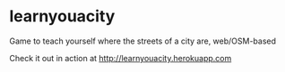 learnyouacity
=============

Game to teach yourself where the streets of a city are, web/OSM-based

Check it out in action at http://learnyouacity.herokuapp.com

